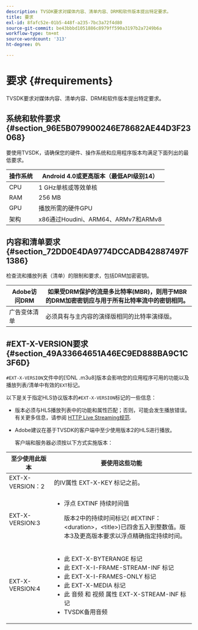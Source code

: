 ```yaml
---
description: TVSDK要求对媒体内容、清单内容、DRM和软件版本提出特定要求。
title: 要求
exl-id: 8fafc52e-01b5-448f-a235-7bc3a72f4d80
source-git-commit: be43bbbd1051886c8979ff590a3197b2a7249b6a
workflow-type: tm+mt
source-wordcount: '313'
ht-degree: 0%

---
```


# 要求 {#requirements}

TVSDK要求对媒体内容、清单内容、DRM和软件版本提出特定要求。

## 系统和软件要求 {#section_96E5B079900246E78682AE44D3F23068}

要使用TVSDK，请确保您的硬件、操作系统和应用程序版本均满足下面列出的最低要求。

| 操作系统 | Android 4.0或更高版本（最低API级别14） |
|---|---|
| CPU | 1 GHz单核或等效单核 |
| RAM | 256 MB |
| GPU | 播放所需的硬件GPU |
| 架构 | x86通过Houdini、ARM64、ARMv7和ARMv8 |

## 内容和清单要求 {#section_72DD0E4DA9774DCCADB42887497F1386}

检查流和播放列表（清单）的限制和要求，包括DRM加密密钥。

| Adobe访问DRM | 如果受DRM保护的流是多比特率(MBR)，则用于MBR的DRM加密密钥应与用于所有比特率流中的密钥相同。 |
|---|---|
| 广告变体清单 | 必须具有与主内容的演绎版相同的比特率演绎版。 |

## #EXT-X-VERSION要求 {#section_49A33664651A46EC9ED888BA9C1C3F6D}

`#EXT-X-VERSION`文件中的[!DNL .m3u8]版本会影响您的应用程序可用的功能以及播放列表/清单中有效的`EXT`标记。

以下是关于指定HLS协议版本的`#EXT-X-VERSION`标记的一些信息：

* 版本必须与HLS播放列表中的功能和属性匹配；否则，可能会发生播放错误。有关更多信息，请参阅 [HTTP Live Streaming规范](https://datatracker.ietf.org/doc/draft-pantos-http-live-streaming/?include_text=1).
* Adobe建议在基于TVSDK的客户端中至少使用版本2的HLS进行播放。

   客户端和服务器必须按以下方式实施版本：

<table frame="all" colsep="1" rowsep="1" id="table_62EB98EDD9DE49EC84CB1C7D59BC40E6"> 
 <thead> 
  <tr rowsep="1"> 
   <th colname="1" class="entry"> 至少使用此版本 </th> 
   <th colname="2" class="entry"> 要使用这些功能 </th> 
  </tr> 
 </thead>
 <tbody> 
  <tr rowsep="1"> 
   <td colname="1"> <span class="codeph"> EXT-X-VERSION：2 </span> </td> 
   <td colname="2"> 的IV属性 <span class="codeph"> EXT-X-KEY </span> 标记之前。 </td> 
  </tr> 
  <tr rowsep="1"> 
   <td colname="1"> <span class="codeph"> EXT-X-VERSION:3 </span> </td> 
   <td colname="2"> 
    <ul id="ul_C9500D3F934848639C204BF248F139FF"> 
     <li id="li_535A7E3FABCB46FE872A7EA5DE2A1784">浮点<span class="codeph"> EXTINF </span>持续时间值 <p>版本2中的持续时间标记(<span class="codeph"> #EXTINF： </span>&lt;duration&gt;，&lt;title&gt;)已四舍五入到整数值。版本3及更高版本要求以浮点精确指定持续时间。 </p> </li> 
    </ul> </td> 
  </tr> 
  <tr rowsep="0"> 
   <td colname="1"> <span class="codeph"> EXT-X-VERSION:4 </span> </td> 
   <td colname="2"> 
    <ul id="ul_3355A6CBBE2141DDB92660BB4B604D70"> 
     <li id="li_5E73D41AF6DC4CEE88D6C029FFCFC350">此 <span class="codeph"> EXT-X-BYTERANGE </span> 标记 </li> 
     <li id="li_BF5141F516F749E5890860D487EB5287">此 <span class="codeph"> EXT-X-I-FRAME-STREAM-INF </span> 标记 </li> 
     <li id="li_E0D399A13812499B94107CDE62998EE9">此 <span class="codeph"> EXT-X-I-FRAMES-ONLY </span> 标记 </li> 
     <li id="li_A7783AFF99854EFBBAECD2967E4CBF2B">此 <span class="codeph"> EXT-X-MEDIA </span> 标记 </li> 
     <li id="li_15AE652F33C1454AA90DDC65E7D6C2FD">此 <span class="codeph"> 音频 </span> 和 <span class="codeph"> 视频 </span> 属性 <span class="codeph"> EXT-X-STREAM-INF </span> 标记 </li> 
     <li id="li_DB2A7847D5884F6E91FD9E78101FBCA5">TVSDK备用音频 </li> 
    </ul> </td> 
  </tr> 
 </tbody> 
</table>
